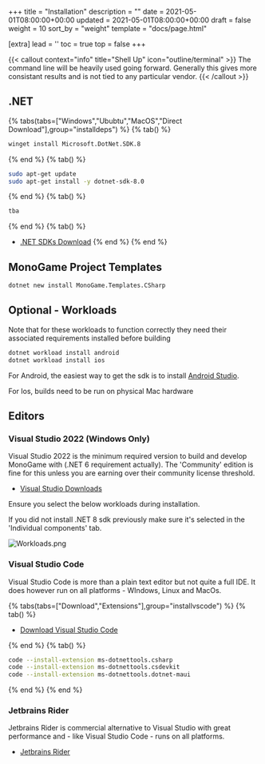 +++
title = "Installation"
description = ""
date = 2021-05-01T08:00:00+00:00
updated = 2021-05-01T08:00:00+00:00
draft = false
weight = 10
sort_by = "weight"
template = "docs/page.html"

[extra]
lead = ''
toc = true
top = false
+++

{{< callout context="info" title="Shell Up" icon="outline/terminal" >}}
The command line will be heavily used going forward. Generally this gives more consistant results and is not tied to
any particular vendor.
{{< /callout >}}


## .NET


{% tabs(tabs=["Windows","Ububtu","MacOS","Direct Download"],group="installdeps") %}
{% tab() %}
```bash
winget install Microsoft.DotNet.SDK.8
```
{% end %}
{% tab() %}
```bash
sudo apt-get update
sudo apt-get install -y dotnet-sdk-8.0
```
{% end %}
{% tab() %}
```bash
tba
```
{% end %}
{% tab() %}
- [.NET SDKs Download](https://dotnet.microsoft.com/en-us/download/visual-studio-sdksw)
{% end %}
{% end %}

## MonoGame Project Templates

```bash
dotnet new install MonoGame.Templates.CSharp
```

## Optional - Workloads
Note that for these workloads to function correctly they need their associated requirements installed before building

```bash
dotnet workload install android
dotnet workload install ios
```

For Android, the easiest way to get the sdk is to install [Android Studio](https://developer.android.com/studio).

For Ios, builds need to be run on physical Mac hardware

## Editors

### Visual Studio 2022 (Windows Only)

Visual Studio 2022 is the minimum required version to build and develop MonoGame with (.NET 6 requirement actually). The
'Community' edition is fine for this unless you are earning over their community license threshold.

- [Visual Studio Downloads](https://visualstudio.microsoft.com/downloads/)

Ensure you select the below workloads during installation.

If you did not install .NET 8 sdk previously make sure it's selected in the 'Individual components' tab.

![Workloads.png](../workloads.png)

### Visual Studio Code

Visual Studio Code is more than a plain text editor but not quite a full IDE. It does however run on all platforms -
WIndows, Linux and MacOs.



{% tabs(tabs=["Download","Extensions"],group="installvscode") %}
{% tab() %}
- [Download Visual Studio Code](https://code.visualstudio.com/download)

{% end %}
{% tab() %}

```bash
code --install-extension ms-dotnettools.csharp
code --install-extension ms-dotnettools.csdevkit
code --install-extension ms-dotnettools.dotnet-maui
```

{% end %}
{% end %}

### Jetbrains Rider

Jetbrains Rider is commercial alternative to Visual Studio with great performance and - like Visual Studio Code - runs
on all platforms.

- [Jetbrains Rider](https://www.jetbrains.com/rider/)
